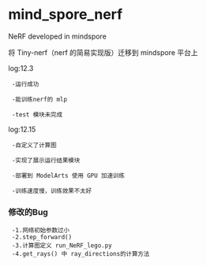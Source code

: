 # mind_spore_nerf

NeRF developed in mindspore

将 Tiny-nerf（nerf 的简易实现版）迁移到 mindspore 平台上

log:12.3

     -运行成功

     -能训练nerf的 mlp

     -test 模块未完成
log:12.15

     -自定义了计算图
     
     -实现了展示运行结果模块
     
     -部署到 ModelArts 使用 GPU 加速训练
     
     -训练速度慢，训练效果不太好

### 修改的Bug
     -1.网络初始参数过小
     -2.step_forward()
     -3.计算图定义 run_NeRF_lego.py
     -4.get_rays() 中 ray_directions的计算方法

